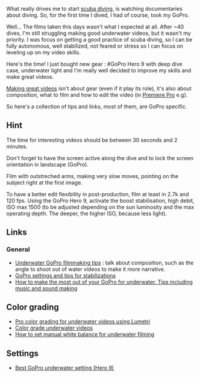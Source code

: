 What really drives me to start [scuba diving](Scuba%20diving.md), is watching documentaries about diving. So, for the first time I dived, I had of course, took my GoPro. 

Well... The films taken this days wasn't what I expected at all. After ~40 dives, I'm still struggling making good underwater videos, but it wasn't my priority. I was focus on getting a good practice of scuba diving, so I can be fully autonomous, well stabilized, not feared or stress so I can focus on leveling up on my video skills. 

Here's the time! I just bought new gear : #GoPro Hero 9 with deep dive case, underwater light and I'm really well decided to improve my skills and make great videos. 

[Making great videos](Make%20great%20videos.md) isn't about gear (even if it play its role), it's also about composition, what to film and how to edit the video (in [Premiere Pro](Premiere%20Pro.md) e.g). 

So here's a collection of tips and links, most of them, are GoPro specific. 

## Hint 
The time for interesting videos should be between 30 seconds and 2 minutes. 

Don't forget to have the screen active along the dive and to lock the screen orientation in landscape (GoPro).

Film with outstreched arms, making very slow moves, pointing on the subject right at the first image.

To have a better edit flexibility in post-production, film at least in 2.7k and 120 fps. Using the GoPro Hero 9, activate the boost stabilisation, high debit, ISO max 1500 (to be adjusted depending on the sun luminosity and the max operating depth. The deeper, the higher ISO, because less light). 
 
## Links
### General
- [Underwater GoPro filmmaking tips](https://www.youtube.com/watch?v=-UDcSRmXCWQ) : talk about composition, such as the angle to shoot out of water videos to make it more narrative. 
- [GoPro settings and tips for stabilizations](https://www.youtube.com/watch?v=gcbNUyf8hAE)
 - [How to make the most out of your GoPro for underwater. Tips including music and sound making](https://www.youtube.com/watch?v=NahCa_ayj60)

## Color grading
- [Pro color grading for underwater videos using Lumetri](https://www.youtube.com/watch?v=ET1sqqgmysg)
- [Color grade underwater videos](https://www.youtube.com/watch?v=oljnBElIFbM)
- [How to set manual white balance for underwater filming](https://www.youtube.com/watch?v=8mMb-FcWQz8)

## Settings 
- [Best GoPro underwater setting (Hero 9)](https://www.youtube.com/watch?v=Rfb8I0ncmaU)